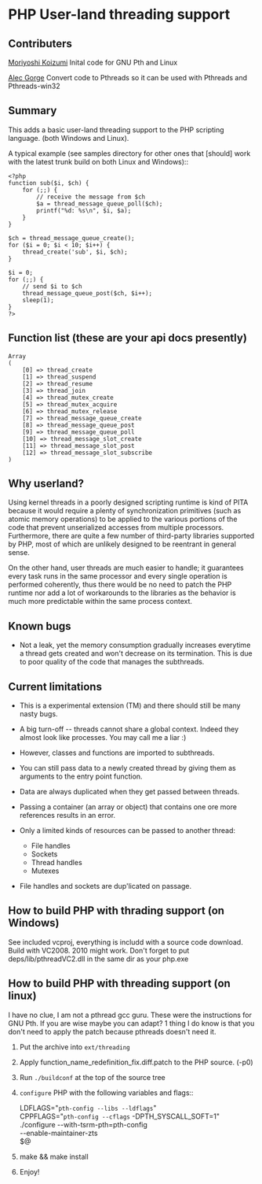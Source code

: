 PHP User-land threading support
===============================

Contributers
------------
[Moriyoshi Koizumi](http://github.com/moriyoshi) Inital code for GNU Pth and Linux

[Alec Gorge](http://github.com/alecgorge) Convert code to Pthreads so it can be used with Pthreads and Pthreads-win32


Summary
-------
This adds a basic user-land threading support to the PHP scripting language. (both Windows and Linux).

A typical example (see samples directory for other ones that [should] work with the latest
trunk build on both Linux and Windows)::

	<?php
	function sub($i, $ch) {
		for (;;) {
			// receive the message from $ch
			$a = thread_message_queue_poll($ch);
			printf("%d: %s\n", $i, $a);
		}
	}

	$ch = thread_message_queue_create();
	for ($i = 0; $i < 10; $i++) {
		thread_create('sub', $i, $ch);
	}

	$i = 0;
	for (;;) {
		// send $i to $ch
		thread_message_queue_post($ch, $i++);
		sleep(1);
	}
	?>
  
Function list (these are your api docs presently)
-------------------------------------------------
	Array
	(
		[0] => thread_create
		[1] => thread_suspend
		[2] => thread_resume
		[3] => thread_join
		[4] => thread_mutex_create
		[5] => thread_mutex_acquire
		[6] => thread_mutex_release
		[7] => thread_message_queue_create
		[8] => thread_message_queue_post
		[9] => thread_message_queue_poll
		[10] => thread_message_slot_create
		[11] => thread_message_slot_post
		[12] => thread_message_slot_subscribe
	)

Why userland?
-------------
Using kernel threads in a poorly designed scripting runtime is kind of PITA
because it would require a plenty of synchronization primitives (such as
atomic memory operations) to be applied to the various portions of the code
that prevent unserialized accesses from multiple processors. Furthermore,
there are quite a few number of third-party libraries supported by PHP, most of
which are unlikely designed to be reentrant in general sense.

On the other hand, user threads are much easier to handle; it guarantees
every task runs in the same processor and every single operation is performed
coherently, thus there would be no need to patch the PHP runtime nor add a lot
of workarounds to the libraries as the behavior is much more predictable within
the same process context.

Known bugs
----------
* Not a leak, yet the memory consumption gradually increases everytime a thread
  gets created and won't decrease on its termination. This is due to poor
  quality of the code that manages the subthreads.

Current limitations
-------------------
* This is a experimental extension (TM) and there should still be many nasty
  bugs.
* A big turn-off -- threads cannot share a global context. Indeed they almost
  look like processes. You may call me a liar :)
* However, classes and functions are imported to subthreads.
* You can still pass data to a newly created thread by giving them as
  arguments to the entry point function.
* Data are always duplicated when they get passed between threads.
* Passing a container (an array or object) that contains one ore more
  references results in an error.
* Only a limited kinds of resources can be passed to another thread:

  * File handles
  * Sockets
  * Thread handles
  * Mutexes

* File handles and sockets are dup'licated on passage.

How to build PHP with thrading support (on Windows)
---------------------------------------------------
See included vcproj, everything is includd with a source code download. Build with VC2008. 2010 might work. Don't forget to put deps/lib/pthreadVC2.dll in the same dir as your php.exe

How to build PHP with threading support (on linux)
---------------------------------------
I have no clue, I am not a pthread gcc guru. These were the instructions for GNU Pth. If you are wise maybe you can adapt? 1 thing I do know is that you don't need to apply the patch because pthreads doesn't need it.

1. Put the archive into ``ext/threading``
2. Apply function_name_redefinition_fix.diff.patch to the PHP source. (-p0)
3. Run ``./buildconf`` at the top of the source tree
4. ``configure`` PHP with the following variables and flags::

     LDFLAGS="`pth-config --libs --ldflags`" \
     CPPFLAGS="`pth-config --cflags` -DPTH_SYSCALL_SOFT=1" \
     ./configure --with-tsrm-pth=pth-config \
                 --enable-maintainer-zts \
                 $@

5. make && make install
6. Enjoy!
